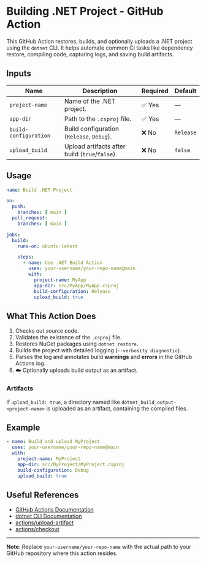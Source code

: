 
# Building .NET Project - GitHub Action

This GitHub Action restores, builds, and optionally uploads a .NET project using the `dotnet` CLI. It helps automate common CI tasks like dependency restore, compiling code, capturing logs, and saving build artifacts.

## Inputs

| Name                | Description                                 | Required | Default    |
|---------------------|---------------------------------------------|----------|------------|
| `project-name`      | Name of the .NET project.                   | ✅ Yes   | —          |
| `app-dir`           | Path to the `.csproj` file.                 | ✅ Yes   | —          |
| `build-configuration` | Build configuration (`Release`, `Debug`). | ❌ No    | `Release`  |
| `upload_build`      | Upload artifacts after build (`true`/`false`). | ❌ No | `false`    |

## Usage

```yaml
name: Build .NET Project

on:
  push:
    branches: [ main ]
  pull_request:
    branches: [ main ]

jobs:
  build:
    runs-on: ubuntu-latest

    steps:
      - name: Use .NET Build Action
        uses: your-username/your-repo-name@main
        with:
          project-name: MyApp
          app-dir: src/MyApp/MyApp.csproj
          build-configuration: Release
          upload_build: true
```

## What This Action Does

1. Checks out source code.
2. Validates the existence of the `.csproj` file.
3. Restores NuGet packages using `dotnet restore`.
4. Builds the project with detailed logging (`--verbosity diagnostic`).
5. Parses the log and annotates build **warnings** and **errors** in the GitHub Actions log.
6. ☁️ Optionally uploads build output as an artifact.

### Artifacts
If `upload_build: true`, a directory named like `dotnet_build_output-<project-name>` is uploaded as an artifact, containing the compiled files.

## Example

```yaml
- name: Build and upload MyProject
  uses: your-username/your-repo-name@main
  with:
    project-name: MyProject
    app-dir: src/MyProject/MyProject.csproj
    build-configuration: Debug
    upload_build: true
```

## Useful References

- [GitHub Actions Documentation](https://docs.github.com/en/actions)
- [dotnet CLI Documentation](https://learn.microsoft.com/en-us/dotnet/core/tools/)
- [actions/upload-artifact](https://github.com/actions/upload-artifact)
- [actions/checkout](https://github.com/actions/checkout)

---

**Note**: Replace `your-username/your-repo-name` with the actual path to your GitHub repository where this action resides.
